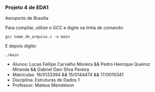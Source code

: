 ### Projeto 4 de EDA1

Aeroporto de Brasília

Para compilar, utilize o GCC e digite na linha de comando:

```
gcc nome_do_arquivo.c -o main
```

E depois digite:

```
./main
```



- Alunos: Lucas Fellipe Carvalho Moreira && Pedro Henrique Queiroz Miranda && Gabriel Davi Silva Pereira
- Matrículas: 16/0133394 && 15/0144474 && 17/0010341
- Disciplina: Estruturas de Dados 1
- Professor: Mateus Mendelson
